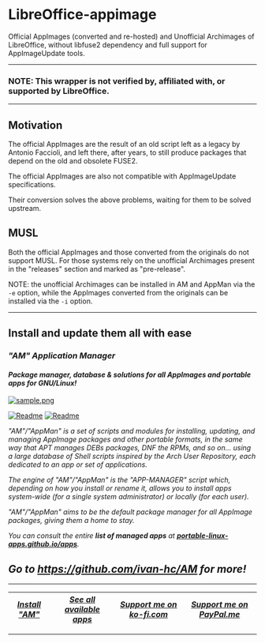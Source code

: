 # LibreOffice-appimage
Official AppImages (converted and re-hosted) and Unofficial Archimages of LibreOffice, without libfuse2 dependency and full support for AppImageUpdate tools.

--------------------------------------------------
### NOTE: This wrapper is not verified by, affiliated with, or supported by LibreOffice.

--------------------------------------------------

## Motivation
The official AppImages are the result of an old script left as a legacy by Antonio Faccioli, and left there, after years, to still produce packages that depend on the old and obsolete FUSE2.

The official AppImages are also not compatible with AppImageUpdate specifications.

Their conversion solves the above problems, waiting for them to be solved upstream.

## MUSL
Both the official AppImages and those converted from the originals do not support MUSL. For those systems rely on the unofficial Archimages present in the "releases" section and marked as "pre-release".

NOTE: the unofficial Archimages can be installed in AM and AppMan via the `-e` option, while the AppImages converted from the originals can be installed via the `-i` option.

------------------------------------------------------------------------

## Install and update them all with ease

### *"*AM*" Application Manager* 
#### *Package manager, database & solutions for all AppImages and portable apps for GNU/Linux!*

[![sample.png](https://raw.githubusercontent.com/ivan-hc/AM/main/sample/sample.png)](https://github.com/ivan-hc/AM)

[![Readme](https://img.shields.io/github/stars/ivan-hc/AM?label=%E2%AD%90&style=for-the-badge)](https://github.com/ivan-hc/AM/stargazers) [![Readme](https://img.shields.io/github/license/ivan-hc/AM?label=&style=for-the-badge)](https://github.com/ivan-hc/AM/blob/main/LICENSE)

*"AM"/"AppMan" is a set of scripts and modules for installing, updating, and managing AppImage packages and other portable formats, in the same way that APT manages DEBs packages, DNF the RPMs, and so on... using a large database of Shell scripts inspired by the Arch User Repository, each dedicated to an app or set of applications.*

*The engine of "AM"/"AppMan" is the "APP-MANAGER" script which, depending on how you install or rename it, allows you to install apps system-wide (for a single system administrator) or locally (for each user).*

*"AM"/"AppMan" aims to be the default package manager for all AppImage packages, giving them a home to stay.*

*You can consult the entire **list of managed apps** at [**portable-linux-apps.github.io/apps**](https://portable-linux-apps.github.io/apps).*

## *Go to *https://github.com/ivan-hc/AM* for more!*

------------------------------------------------------------------------

| [***Install "AM"***](https://github.com/ivan-hc/AM) | [***See all available apps***](https://portable-linux-apps.github.io) | [***Support me on ko-fi.com***](https://ko-fi.com/IvanAlexHC) | [***Support me on PayPal.me***](https://paypal.me/IvanAlexHC) |
| - | - | - | - |

------------------------------------------------------------------------
